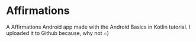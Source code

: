 # Affirmations
A Affirmations Android app made with the Android Basics in Kotlin tutorial.
I uploaded it to Github because, why not =)
